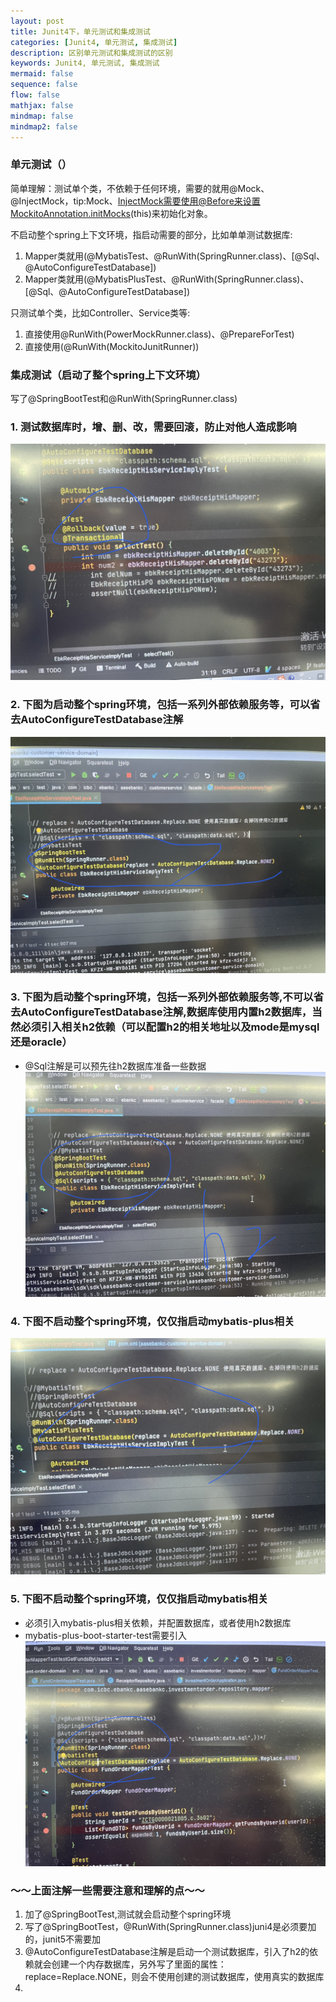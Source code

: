 ```yaml
---
layout: post
title: Junit4下，单元测试和集成测试
categories: [Junit4, 单元测试, 集成测试]
description: 区别单元测试和集成测试的区别
keywords: Junit4, 单元测试, 集成测试
mermaid: false
sequence: false
flow: false
mathjax: false
mindmap: false
mindmap2: false
---
```


### 单元测试（）
简单理解：测试单个类，不依赖于任何环境，需要的就用@Mock、@InjectMock，tip:Mock、InjectMock需要使用@Before来设置MockitoAnnotation.initMocks(this)来初始化对象。

不启动整个spring上下文环境，指启动需要的部分，比如单单测试数据库:
1. Mapper类就用(@MybatisTest、@RunWith(SpringRunner.class)、[@Sql、@AutoConfigureTestDatabase])
2. Mapper类就用(@MybatisPlusTest、@RunWith(SpringRunner.class)、[@Sql、@AutoConfigureTestDatabase])

只测试单个类，比如Controller、Service类等:
1. 直接使用@RunWith(PowerMockRunner.class)、@PrepareForTest)
2. 直接使用(@RunWith(MockitoJunitRunner))

### 集成测试（启动了整个spring上下文环境）
写了@SpringBootTest和@RunWith(SpringRunner.class)


### 1. 测试数据库时，增、删、改，需要回滚，防止对他人造成影响
![](/images/blog/junit1.jpg)

### 2. 下图为启动整个spring环境，包括一系列外部依赖服务等，可以省去AutoConfigureTestDatabase注解
![](/images/blog/junit2.jpg)

### 3. 下图为启动整个spring环境，包括一系列外部依赖服务等,不可以省去AutoConfigureTestDatabase注解,数据库使用内置h2数据库，当然必须引入相关h2依赖（可以配置h2的相关地址以及mode是mysql还是oracle）
- @Sql注解是可以预先往h2数据库准备一些数据
![](/images/blog/junit3.jpg)

### 4. 下图不启动整个spring环境，仅仅指启动mybatis-plus相关
![](/images/blog/junit4.jpg)

### 5. 下图不启动整个spring环境，仅仅指启动mybatis相关
- 必须引入mybatis-plus相关依赖，并配置数据库，或者使用h2数据库
- mybatis-plus-boot-starter-test需要引入
![](/images/blog/junit5.jpg)

### ～～上面注解一些需要注意和理解的点～～
1. 加了@SpringBootTest,测试就会启动整个spring环境
2. 写了@SpringBootTest，@RunWith(SpringRunner.class)juni4是必须要加的，junit5不需要加
3. @AutoConfigureTestDatabase注解是启动一个测试数据库，引入了h2的依赖就会创建一个内存数据库，另外写了里面的属性：replace=Replace.NONE，则会不使用创建的测试数据库，使用真实的数据库
4. 




